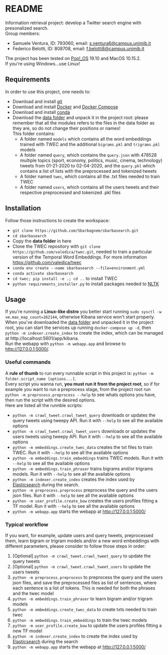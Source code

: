 # README

Information retrieval project: develop a Twitter search engine with presonalized search.   
Group members:

* Samuele Ventura, ID: 793060,  email: s.ventura6@campus.unimib.it
* Federico Belotti, ID: 808708, email: f.belotti8@campus.unimib.it

The project has been tested on [Pop!_OS](https://system76.com/pop) 19.10 and MacOS 10.15.2.  
If you're using Windows...use Linux!

## Requirements

In order to use this project, one needs to:

* Download and install [git](https://git-scm.com/book/en/v2/Getting-Started-Installing-Git)
* Download and install [Docker](https://www.docker.com/) and [Docker Compose](https://docs.docker.com/compose/install/)
* Download and install [conda](https://docs.conda.io/projects/conda/en/latest/index.html)
* Download the [data folder](https://drive.google.com/drive/folders/1xKj7u-e2lf5GcJPHhDgBkNyPB70AP4Yv?usp=sharing) and unpack it in the project root: please remember that all the modules refers to the files in the data folder as they are, so do not change their positions or names!  
This folder contains:
  * A folder named `models` which contains all the word embeddings trained with TWEC and the additional `bigrams.pkl` and `trigrams.pkl` models
  * A folder named `query`, which contains the `query.json` with 478528 multiple topics (sport, economy, politics, music, cinema, technology) tweets from 01-21-2020 to 02-04-2020, and the `query.pkl` which contains a list of lists with the preprocessed and tokenized tweets
  * A folder named `twec`, which contains all the .txt files needed to train TWEC
  * A folder named `users`, which contains all the users tweets and their respective preprocessed and tokenized .pkl files

## Installation

Follow those instructions to create the workspace:

* `git clone https://github.com/Sbarbagnem/sbarbasearch.git`
* `cd sbarbasearch`
* Copy the **data folder** in here
* Clone the TWEC repository with `git clone https://github.com/valedica/twec.git`, needed to train a particular version of the Temporal Word Embeddings. For more information https://github.com/valedica/twec
* `conda env create --name sbarbasearch --file=environment.yml`
* `conda activate sbarbasearch`
* `cd twec; pip install -e .; cd ..` to install TWEC
* `python requirements_installer.py` to install packages needed to [NLTK](https://www.nltk.org/)

## Usage

If you're running a **Linux-like distro** you better start running `sudo sysctl -w vm.max_map_count=262144`, otherwise Kibana service won't start properly.    
When you've downloaded the [data folder](https://drive.google.com/drive/folders/1xKj7u-e2lf5GcJPHhDgBkNyPB70AP4Yv?usp=sharing) and unpacked it in the project root, you can start the services up running `docker-compose up -d`, then `python -m indexer.create_index` to create the index, which can be managed at http://localhost:5601/app/kibana.  
Run the webapp with `python -m webapp.app` and browse to http://127.0.0.1:5000/.

### Useful commands

A **rule of thumb** to run every runnable script in this project is: `python -m folder.script_name [options...]`.  
Every script you wanna run, **you must run it from the project root**, so if for example you want to run a preprocess stage, from the project root run `python -m preprocess.preprocess --help` to see whats options you have, then run the script with the desired options.  
Here are listed all the runnble scripts:

* `python -m crawl_tweet.crawl_tweet_query` downloads or updates the query tweets using tweepy API. Run it with `--help` to see all the available options
* `python -m crawl_tweet.crawl_tweet_users` downloads or updates the users tweets using tweepy API. Run it with `--help` to see all the available options
* `python -m embeddings.create_twec_data` creates the txt files to train TWEC. Run it with `--help` to see all the available options
* `python -m embeddings.train_embeddings` trains TWEC models. Run it with `--help` to see all the available options
* `python -m embeddings.train_phraser` trains bigrams and/or trigrams models. Run it with `--help` to see all the available options
* `python -m indexer.create_index` creates the index used by [Elasticsearch](https://www.elastic.co/) during the search.
* `python -m preprocess.preprocess` preprocess the query and the users json files. Run it with `--help` to see all the available options
* `python -m user_profile.create_bow` creates the users profiles fitting a TF model. Run it with `--help` to see all the available options
* `python -m webapp.app` starts the webapp at http://127.0.0.1:5000/

### Typical workflow

If you want, for example, update users and query tweets, preprocessed them, learn bigram or trigram models and/or a new word embeddings with different parameters, please consider to follow those steps in order:

1. [Optional] `python -m crawl_tweet.crawl_tweet_query` to update the query tweets
2. [Optional] `python -m crawl_tweet.crawl_tweet_users` to update the users tweets
3. `python -m preprocess.preprocess` to preprocess the query and the users json files, and save the preprocessed files as list of sentences, where each sentence is a list of tokens. This is needed for both the phrases and the twec model
4. `python -m embeddings.train_phraser` to learn bigram and/or trigram models
5. `python -m embeddings.create_twec_data` to create txts needed to train twec
6. `python -m embeddings.train_embeddings` to train the twec models
7. `python -m user_profile.create_bow` to update the users profiles fitting a new TF model
8. `python -m indexer.create_index` to create the index used by [Elasticsearch](https://www.elastic.co/) during the search
9. `python -m webapp.app` starts the webapp at http://127.0.0.1:5000/

